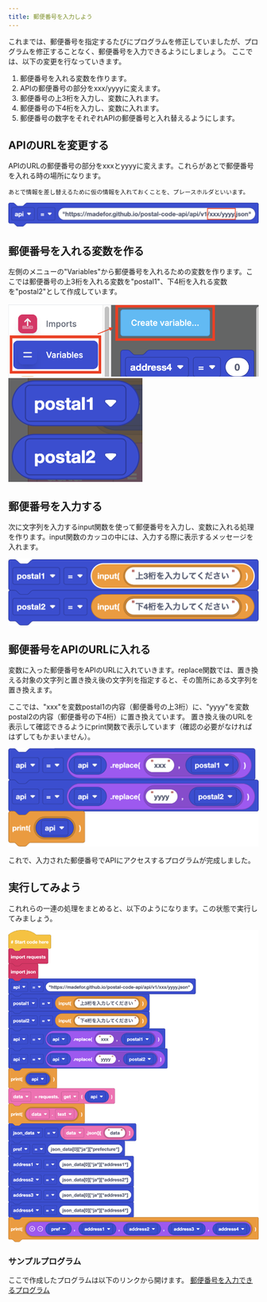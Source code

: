 ```yaml
---
title: 郵便番号を入力しよう
---
```

これまでは、郵便番号を指定するたびにプログラムを修正していましたが、プログラムを修正することなく、郵便番号を入力できるようにしましょう。
ここでは、以下の変更を行なっていきます。

1. 郵便番号を入れる変数を作ります。
1. APIの郵便番号の部分をxxx/yyyyに変えます。
1. 郵便番号の上3桁を入力し、変数に入れます。
1. 郵便番号の下4桁を入力し、変数に入れます。
1. 郵便番号の数字をそれぞれAPIの郵便番号と入れ替えるようにします。

## APIのURLを変更する
APIのURLの郵便番号の部分をxxxとyyyyに変えます。これらがあとで郵便番号を入れる時の場所になります。

```
あとで情報を差し替えるために仮の情報を入れておくことを、プレースホルダといいます。
```
![](/images/python/webapi/07-01.png)

## 郵便番号を入れる変数を作る
左側のメニューの"Variables"から郵便番号を入れるための変数を作ります。ここでは郵便番号の上3桁を入れる変数を"postal1"、下4桁を入れる変数を"postal2"として作成しています。

![](/images/python/webapi/07-02.png)
![](/images/python/webapi/07-03.png)

## 郵便番号を入力する
次に文字列を入力するinput関数を使って郵便番号を入力し、変数に入れる処理を作ります。input関数のカッコの中には、入力する際に表示するメッセージを入れます。

![](/images/python/webapi/07-04.png)

## 郵便番号をAPIのURLに入れる
変数に入った郵便番号をAPIのURLに入れていきます。replace関数では、置き換える対象の文字列と置き換え後の文字列を指定すると、その箇所にある文字列を置き換えます。

ここでは、"xxx"を変数postal1の内容（郵便番号の上3桁）に、"yyyy"を変数postal2の内容（郵便番号の下4桁）に置き換えています。
置き換え後のURLを表示して確認できるようにprint関数で表示しています（確認の必要がなければはずしてもかまいません）。

![](/images/python/webapi/07-05.png)

これで、入力された郵便番号でAPIにアクセスするプログラムが完成しました。

## 実行してみよう
これれらの一連の処理をまとめると、以下のようになります。この状態で実行してみましょう。

![](/images/python/webapi/07-06.png)

### サンプルプログラム
ここで作成したプログラムは以下のリンクから開けます。
[郵便番号を入力できるプログラム](https://app.edublocks.org/project/C07T9nfaVWeZkZj3D6DF7vZPGlM2/MiteMLLjAa2fqPczeIi6)